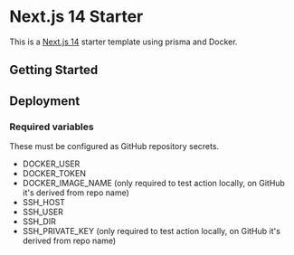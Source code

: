 # Next.js 14 Starter

This is a [Next.js 14](https://nextjs.org/) starter template using prisma and Docker.

## Getting Started

## Deployment

### Required variables

These must be configured as GitHub repository secrets.

- DOCKER_USER
- DOCKER_TOKEN
- DOCKER_IMAGE_NAME (only required to test action locally, on GitHub it's derived from repo name)
- SSH_HOST
- SSH_USER
- SSH_DIR
- SSH_PRIVATE_KEY (only required to test action locally, on GitHub it's derived from repo name)
